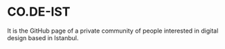 # CO.DE-IST
It is the GitHub page of a private community of people interested in digital design based in Istanbul.
